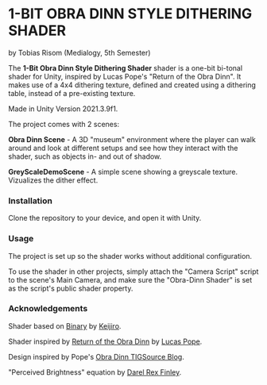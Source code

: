 # 1-BIT OBRA DINN STYLE DITHERING SHADER
by Tobias Risom (Medialogy, 5th Semester)

The **1-Bit Obra Dinn Style Dithering Shader** shader is a one-bit bi-tonal shader for Unity, inspired by Lucas Pope's "Return of the Obra Dinn". It makes use of a 4x4 dithering texture, defined and created using a dithering table, instead of a pre-existing texture. 

Made in Unity Version 2021.3.9f1.

The project comes with 2 scenes:

**Obra Dinn Scene** - A 3D "museum" environment where the player can walk around and look at different setups and see how they interact with the shader, such as objects in- and out of shadow.

**GreyScaleDemoScene** - A simple scene showing a greyscale texture. Vizualizes the dither effect.

### Installation
Clone the repository to your device, and open it with Unity.

### Usage
The project is set up so the shader works without additional configuration.

To use the shader in other projects, simply attach the "Camera Script" script to the scene's Main Camera, and make sure the "Obra-Dinn Shader" is set as the script's public shader property.

### Acknowledgements
Shader based on [Binary](https://github.com/keijiro/KinoBinary) by [Keijiro](https://github.com/keijiro).

Shader inspired by [Return of the Obra Dinn](https://store.steampowered.com/app/653530/Return_of_the_Obra_Dinn/) by [Lucas Pope](https://dukope.com/).

Design inspired by Pope's [Obra Dinn TIGSource Blog](https://forums.tigsource.com/index.php?topic=40832.0).

"Perceived Brightness" equation by [Darel Rex Finley](https://alienryderflex.com/hsp.html).
